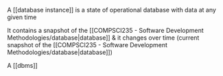 A [[database instance]] is a state of operational database with data at any given time

It contains a snapshot of the [[COMPSCI235 - Software Development Methodologies/database|database]] & it changes over time (current snapshot of the [[COMPSCI235 - Software Development Methodologies/database|database]])

A [[dbms]]